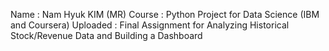 Name : Nam Hyuk KIM (MR)
Course : Python Project for Data Science (IBM and Coursera)
Uploaded : Final Assignment for Analyzing Historical Stock/Revenue Data and Building a Dashboard

